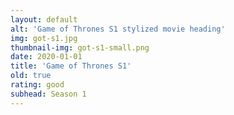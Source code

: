 ```yaml
---
layout: default
alt: 'Game of Thrones S1 stylized movie heading'
img: got-s1.jpg
thumbnail-img: got-s1-small.png
date: 2020-01-01
title: 'Game of Thrones S1'
old: true
rating: good
subhead: Season 1
---
```

